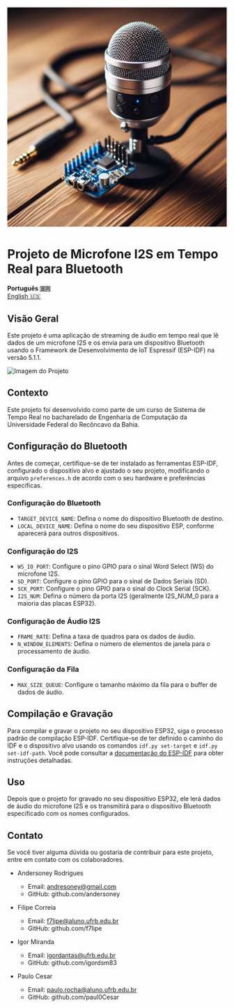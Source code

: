 <h1 align="center">
    <img alt="Banner" title="#Banner" src="./dir-assets/banner.jpeg" />
</h1>

# Projeto de Microfone I2S em Tempo Real para Bluetooth


<strong>Português 🇧🇷</strong>
<br>
[English 🇺🇸](./README.md) 

## Visão Geral

Este projeto é uma aplicação de streaming de áudio em tempo real que lê dados de um microfone I2S e os envia para um dispositivo Bluetooth usando o Framework de Desenvolvimento de IoT Espressif (ESP-IDF) na versão 5.1.1.

![Imagem do Projeto](inserir_url_da_imagem_aqui)

## Contexto

Este projeto foi desenvolvido como parte de um curso de Sistema de Tempo Real no bacharelado de Engenharia de Computação da Universidade Federal do Recôncavo da Bahia.

## Configuração do Bluetooth

Antes de começar, certifique-se de ter instalado as ferramentas ESP-IDF, configurado o dispositivo alvo e ajustado o seu projeto, modificando o arquivo `preferences.h` de acordo com o seu hardware e preferências específicas.

### Configuração do Bluetooth

- `TARGET_DEVICE_NAME`: Defina o nome do dispositivo Bluetooth de destino.
- `LOCAL_DEVICE_NAME`: Defina o nome do seu dispositivo ESP, conforme aparecerá para outros dispositivos.

### Configuração do I2S

- `WS_IO_PORT`: Configure o pino GPIO para o sinal Word Select (WS) do microfone I2S.
- `SD_PORT`: Configure o pino GPIO para o sinal de Dados Seriais (SD).
- `SCK_PORT`: Configure o pino GPIO para o sinal do Clock Serial (SCK).
- `I2S_NUM`: Defina o número da porta I2S (geralmente I2S_NUM_0 para a maioria das placas ESP32).

### Configuração de Áudio I2S

- `FRAME_RATE`: Defina a taxa de quadros para os dados de áudio.
- `N_WINDOW_ELEMENTS`: Defina o número de elementos de janela para o processamento de áudio.

### Configuração da Fila

- `MAX_SIZE_QUEUE`: Configure o tamanho máximo da fila para o buffer de dados de áudio.

## Compilação e Gravação

Para compilar e gravar o projeto no seu dispositivo ESP32, siga o processo padrão de compilação ESP-IDF. Certifique-se de ter definido o caminho do IDF e o dispositivo alvo usando os comandos `idf.py set-target` e `idf.py set-idf-path`. Você pode consultar a [documentação do ESP-IDF](https://docs.espressif.com/projects/esp-idf/en/v5.1.1/get-started/index.html) para obter instruções detalhadas.

## Uso

Depois que o projeto for gravado no seu dispositivo ESP32, ele lerá dados de áudio do microfone I2S e os transmitirá para o dispositivo Bluetooth especificado com os nomes configurados.

## Contato

Se você tiver alguma dúvida ou gostaria de contribuir para este projeto, entre em contato com os colaboradores.

- Andersoney Rodrigues
  - Email: andresoney@gmail.com
  - GitHub: github.com/andersoney

- Filipe Correia
  - Email: f7lipe@aluno.ufrb.edu.br
  - GitHub: github.com/f7lipe

- Igor Miranda
  - Email: igordantas@ufrb.edu.br
  - GitHub: github.com/igordsm83

- Paulo Cesar
  - Email: paulo.rocha@aluno.ufrb.edu.br
  - GitHub: github.com/paul0Cesar
